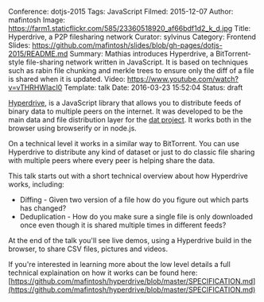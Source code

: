 Conference: dotjs-2015
Tags: JavaScript
Filmed: 2015-12-07
Author: mafintosh
Image: https://farm1.staticflickr.com/585/23360518920_af66bdf1d2_k_d.jpg
Title: Hyperdrive, a P2P filesharing network
Curator: sylvinus
Category: Frontend
Slides: https://github.com/mafintosh/slides/blob/gh-pages/dotjs-2015/README.md
Summary: Mathias introduces Hyperdrive, a BitTorrent-style file-sharing network written in JavaScript. It is based on techniques such as rabin file chunking and merkle trees to ensure only the diff of a file is shared when it is updated.
Video: https://www.youtube.com/watch?v=vTHRHWIacI0
Template: talk
Date: 2016-03-23 15:52:04
Status: draft


[Hyperdrive](https://github.com/mafintosh/hyperdrive), is a JavaScript library that allows you to distribute feeds of binary data to multiple peers on the internet. It was developed to be the main data and file distribution layer for the [dat project](https://dat-data.com). It works both in the browser using browserify or in node.js.

On a technical level it works in a similar way to BitTorrent. You can use Hyperdrive to distribute any kind of dataset or just to do classic file sharing with multiple peers where every peer is helping share the data.

This talk starts out with a short technical overview about how Hyperdrive works, including:

* Diffing - Given two version of a file how do you figure out which parts has changed?
* Deduplication - How do you make sure a single file is only downloaded once even though it is shared multiple times in different feeds?

At the end of the talk you'll see live demos, using a Hyperdrive build in the browser, to share CSV files, pictures and videos.

If you're interested in learning more about the low level details a full technical explaination on how it works can be found here: [https://github.com/mafintosh/hyperdrive/blob/master/SPECIFICATION.md](https://github.com/mafintosh/hyperdrive/blob/master/SPECIFICATION.md)
